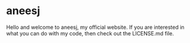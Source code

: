 # aneesj
Hello and welcome to aneesj, my official website. If you are interested in what you can do with my code, then check out the LICENSE.md file.
